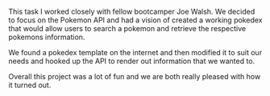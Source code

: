 This task I worked closely with fellow bootcamper Joe Walsh. We decided to focus on the Pokemon API and had a vision of created a working pokedex that would allow users to search a pokemon and retrieve the respective pokemons information.

We found a pokedex template on the internet and then modified it to suit our needs and hooked up the API to render out information that we wanted to.

Overall this project was a lot of fun and we are both really pleased with how it turned out.
